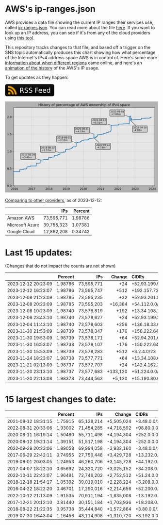 # AWS's ip-ranges.json

AWS provides a data file showing the current IP ranges their
services use, called [ip-ranges.json](https://ip-ranges.amazonaws.com/ip-ranges.json).
You can read more about the file [here](https://docs.aws.amazon.com/general/latest/gr/aws-ip-ranges.html).
If you want to look up an IP address, you can see if it's from any of the cloud providers using [this tool](https://cloud-ips.s3-us-west-2.amazonaws.com/index.html).

This repository tracks changes to that file, and based off a trigger on the SNS 
topic automatically produces this chart showing how what percentage of the 
Internet's IPv4 address space AWS is in control of.  Here's some 
more [information about when different regions](announces.md) came 
online, and here's an [animation of the history](https://youtu.be/Su25yl7eol8) 
of the AWS's IP usage.

To get updates as they happen:

[![RSS Icon](images/rss_badge.svg)](https://raw.githubusercontent.com/seligman/aws-ip-ranges/master/rss.xml)

![History of AWS](history_count.svg)

[Comparing to other providers](https://github.com/seligman/cloud_sizes), as of 2023-12-12:

| | IPs | Percent |
| --- | ---: | ---: |
| Amazon AWS | 73,595,771 | 1.98786 |
| Microsoft Azure | 39,755,323 | 1.07381 |
| Google Cloud | 12,862,208 | 0.34742 |


# Last 15 updates:

(Changes that do not impact the counts are not shown)

| | Percent | IPs | Change | CIDRs |
| :--- | ---: | ---: | ---: | :--- |
| 2023&#8209;12&#8209;12&nbsp;20:23:09 | 1.98786 | 73,595,771 | +24 | +52.93.199.96/28,&nbsp;+52.93.199.88/29 |
| 2023&#8209;12&#8209;12&nbsp;16:23:07 | 1.98786 | 73,595,747 | +512 | +192.157.72.0/23 |
| 2023&#8209;12&#8209;08&nbsp;21:23:09 | 1.98785 | 73,595,235 | +32 | +52.93.201.80/28,&nbsp;+52.93.201.96/28 |
| 2023&#8209;12&#8209;08&nbsp;20:23:09 | 1.98785 | 73,595,203 | +16,384 | +54.112.0.0/18 |
| 2023&#8209;12&#8209;08&nbsp;10:23:09 | 1.98740 | 73,578,819 | +192 | +13.34.108.128/25,&nbsp;+13.34.109.0/26 |
| 2023&#8209;12&#8209;06&nbsp;23:43:10 | 1.98740 | 73,578,627 | +24 | +52.93.199.32/28,&nbsp;+52.93.199.24/29 |
| 2023&#8209;12&#8209;04&nbsp;11:43:10 | 1.98740 | 73,578,603 | +256 | +136.18.33.0/24 |
| 2023&#8209;11&#8209;30&nbsp;21:53:09 | 1.98739 | 73,578,347 | +176 | +150.222.64.128/25,&nbsp;+150.222.64.96/27,&nbsp;+150.222.64.80/28 |
| 2023&#8209;11&#8209;30&nbsp;19:53:09 | 1.98739 | 73,578,171 | +64 | +52.94.201.64/26 |
| 2023&#8209;11&#8209;30&nbsp;16:53:07 | 1.98738 | 73,578,107 | -176 | -150.222.64.128/25,&nbsp;-150.222.64.96/27,&nbsp;-150.222.64.80/28 |
| 2023&#8209;11&#8209;30&nbsp;15:53:09 | 1.98739 | 73,578,283 | +512 | +3.2.4.0/23 |
| 2023&#8209;11&#8209;24&nbsp;18:23:07 | 1.98738 | 73,577,771 | +64 | +13.34.108.64/26 |
| 2023&#8209;11&#8209;21&nbsp;02:13:09 | 1.98737 | 73,577,707 | +24 | +142.4.162.32/28,&nbsp;+142.4.162.24/29 |
| 2023&#8209;11&#8209;20&nbsp;23:13:10 | 1.98737 | 73,577,683 | +133,120 | +51.224.0.0/15,&nbsp;+136.18.144.0/21 |
| 2023&#8209;11&#8209;20&nbsp;22:13:08 | 1.98378 | 73,444,563 | +5,120 | +15.190.80.0/20,&nbsp;+15.190.252.0/22 |


# 15 largest changes to date:

| | Percent | IPs | Change | CIDRs |
| :--- | ---: | ---: | ---: | :--- |
| 2021&#8209;08&#8209;12&nbsp;18:31:15 | 1.75915 | 65,128,214 | +5,505,024 | +3.48.0.0/12,&nbsp;+35.96.0.0/12,&nbsp;+3.152.0.0/13,&nbsp;... |
| 2022&#8209;08&#8209;31&nbsp;20:33:06 | 1.93002 | 71,454,285 | +4,718,592 | +98.80.0.0/12,&nbsp;+184.32.0.0/12,&nbsp;+13.184.0.0/13,&nbsp;... |
| 2020&#8209;08&#8209;11&nbsp;16:19:14 | 1.50480 | 55,711,498 | +4,194,304 | +252.0.0.0/10 |
| 2020&#8209;08&#8209;12&nbsp;19:21:14 | 1.39151 | 51,517,198 | -4,194,304 | -252.0.0.0/10 |
| 2022&#8209;09&#8209;29&nbsp;20:23:06 | 1.89058 | 69,994,058 | -3,932,160 | -3.48.0.0/12,&nbsp;-35.96.0.0/12,&nbsp;-3.240.0.0/13,&nbsp;... |
| 2017&#8209;06&#8209;29&nbsp;22:42:11 | 0.74955 | 27,750,448 | +3,429,728 | +13.232.0.0/13,&nbsp;+34.240.0.0/13,&nbsp;+35.168.0.0/13,&nbsp;... |
| 2019&#8209;08&#8209;01&nbsp;20:03:05 | 1.24953 | 46,260,706 | +3,145,728 | +44.192.0.0/10,&nbsp;-3.192.0.0/12 |
| 2017&#8209;04&#8209;07&nbsp;18:22:10 | 0.65692 | 24,320,720 | +3,025,152 | +34.208.0.0/12,&nbsp;+34.224.0.0/12,&nbsp;+13.58.0.0/15,&nbsp;... |
| 2022&#8209;10&#8209;11&nbsp;22:43:07 | 1.96491 | 72,746,202 | +2,752,512 | +51.24.0.0/13,&nbsp;+57.104.0.0/13,&nbsp;+51.20.0.0/14,&nbsp;... |
| 2018&#8209;12&#8209;18&nbsp;21:54:17 | 1.05392 | 39,019,010 | +2,228,224 | +3.208.0.0/12,&nbsp;+3.224.0.0/12,&nbsp;+13.48.0.0/15 |
| 2016&#8209;04&#8209;22&nbsp;18:22:20 | 0.46701 | 17,290,016 | +2,214,656 | +52.200.0.0/13,&nbsp;+52.208.0.0/13,&nbsp;+52.36.0.0/14,&nbsp;... |
| 2022&#8209;10&#8209;12&nbsp;21:13:09 | 1.91535 | 70,911,194 | -1,835,008 | -13.192.0.0/13,&nbsp;-16.28.0.0/14,&nbsp;-40.172.0.0/14,&nbsp;... |
| 2017&#8209;12&#8209;21&nbsp;20:12:10 | 0.81440 | 30,151,184 | +1,703,936 | +18.208.0.0/13,&nbsp;+18.204.0.0/14,&nbsp;+18.224.0.0/14,&nbsp;... |
| 2018&#8209;08&#8209;22&nbsp;21:22:35 | 0.95738 | 35,444,840 | +1,572,864 | +3.80.0.0/12,&nbsp;+3.16.0.0/14,&nbsp;+3.40.0.0/14 |
| 2019&#8209;07&#8209;30&nbsp;16:43:04 | 1.16456 | 43,114,908 | +1,310,720 | +3.192.0.0/12,&nbsp;+15.222.0.0/15,&nbsp;+15.236.0.0/15 |
